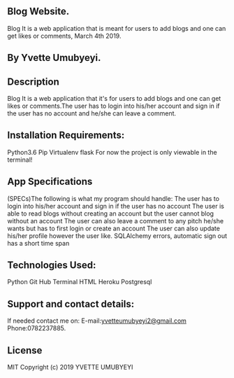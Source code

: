 ## Blog Website.
Blog It is a web application that is meant for users to add blogs and one can get likes or comments, March 4th 2019.
## By Yvette Umubyeyi.

## Description
Blog It is a web application that it's for users to add blogs and one can get likes or comments.The user has to login into his/her account and sign in if the user has no account and he/she can leave a comment.

## Installation Requirements:
Python3.6
Pip
Virtualenv
flask
For now the project is only viewable in the terminal!

## App Specifications
(SPECs)The following is what my program should handle:
The user has to login into his/her account and sign in if the user has no account
The user is able to read blogs without creating an account but the user cannot blog without an account
The user can also leave a comment to any pitch he/she wants but has to first login or create an account
The user can also update his/her profile however the user like.
SQLAlchemy errors, automatic sign out has a short time span

## Technologies Used:
Python
Git Hub
Terminal
HTML
Heroku
Postgresql
## Support and contact details:
If needed contact me on: E-mail:yvetteumubyeyi2@gmail.com Phone:0782237885.

## License
MIT Copyright (c) 2019 YVETTE UMUBYEYI